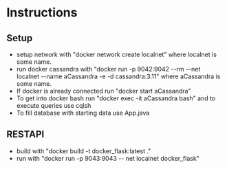 # Instructions
## Setup 
* setup network with "docker network create localnet" where localnet is some name.
 * run docker cassandra with "docker run -p 9042:9042 --rm --net localnet --name aCassandra -e -d cassandra:3.11"
  where aCassandra is some name.
 * If docker is already connected run "docker start aCassandra"
* To get into docker bash run "docker exec -it aCassandra bash" and to execute queries use cqlsh
* To fill database with starting data use App.java
## RESTAPI

*  build with "docker build -t docker_flask:latest ."
* run with "docker run -p 9043:9043 -- net localnet docker_flask"